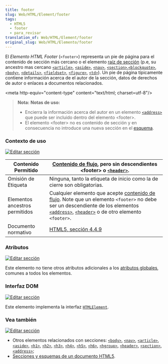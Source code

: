 ```yaml
---
title: footer
slug: Web/HTML/Element/footer
tags:
  - HTML5
  - footer
  - para_revisar
translation_of: Web/HTML/Element/footer
original_slug: Web/HTML/Elemento/footer
---
```


El _Elemento_ _HTML Footer_ (`<footer>`) representa un pie de página para el contenido de sección más cercano o el elemento [raíz de sección](/en/Sections_and_Outlines_of_an_HTML5_document#sectioning_root) (p.e, su ancestro mas cercano [`<article>`](/es/HTML/Element/article), [`<aside>`](/es/HTML/Element/aside), [`<nav>`](/es/HTML/Element/nav), [`<section>`](/es/HTML/Element/section),[`<blockquote>`](/es/HTML/Element/blockquote), [`<body>`](/es/HTML/Element/body), [`<details>`](/es/HTML/Element/details), [`<fieldset>`](/es/HTML/Element/fieldset), [`<figure>`](/es/HTML/Element/figure), [`<td>`](/es/HTML/Element/td)). Un pie de página típicamente contiene información acerca de el autor de la sección, datos de derechos de autor o enlaces a documentos relacionados.

\<meta http-equiv="content-type" content="text/html; charset=utf-8"/>

> **Nota:** **Notas de uso:**
>
> - Encierra la información acerca del autor en un elemento [`<address>`](/es/HTML/Element/address) que puede ser incluido dentro del elemento \<footer>.
> - El elemento \<footer> no es contenido de sección y en consecuencia no introduce una nueva sección en el [esquema](/en/Sections_and_Outlines_of_an_HTML5_document).

### Contexto de uso

[![Editar sección](/skins/common/icons/icon-trans.gif)](/es/HTML/Elemento/footer#)

| Contenido Permitido            | [Contenido de flujo](/en/HTML/Content_categories#flow_content), pero sin descendientes \<footer> o [`<header>`](/es/HTML/Element/header).                                                                                                                                                |
| ------------------------------ | ---------------------------------------------------------------------------------------------------------------------------------------------------------------------------------------------------------------------------------------------------------------------------------------- |
| Omisión de Etiqueta            | Ninguna, tanto la etiqueta de inicio como la de cierre son obligatorias.                                                                                                                                                                                                                 |
| Elementos ancestros permitidos | Cualquier elemento que acepte [contenido de flujo](/en/HTML/Content_categories#flow_content). Note que un elemento `<footer>` no debe ser un descendiente de los elementos [`<address>`](/es/HTML/Element/address), [`<header>`](/es/HTML/Element/header) o de otro elemento `<footer>`. |
| Documento normativo            | [HTML5, sección 4.4.9](http://www.whatwg.org/specs/web-apps/current-work/multipage/sections.html#the-footer-element)                                                                                                                                                                     |

### Atributos

[![Editar sección](/skins/common/icons/icon-trans.gif)](/es/HTML/Elemento/footer#)

Este elemento no tiene otros atributos adicionales a los [atributos globales](/en/HTML/global_attributes), comunes a todos los elementos.

### Interfaz DOM

[![Editar sección](/skins/common/icons/icon-trans.gif)](/es/HTML/Elemento/footer#)

Este elemento implementa la interfaz [`HTMLElement`](/en/DOM/element).

### Vea también

[![Editar sección](/skins/common/icons/icon-trans.gif)](/es/HTML/Elemento/footer#)

- Otros elementos relacionados con secciones: [`<body>`](/es/HTML/Element/body), [`<nav>`](/es/HTML/Element/nav), [`<article>`](/es/HTML/Element/article), [`<aside>`](/es/HTML/Element/aside), [`<h1>`](/es/HTML/Element/h1), [`<h2>`](/es/HTML/Element/h2), [`<h3>`](/es/HTML/Element/h3), [`<h4>`](/es/HTML/Element/h4), [`<h5>`](/es/HTML/Element/h5), [`<h6>`](/es/HTML/Element/h6), [`<hgroup>`](/es/HTML/Element/hgroup), [`<header>`](/es/HTML/Element/header), [`<section>`](/es/HTML/Element/section), [`<address>`](/es/HTML/Element/address);
- [Secciones y esquemas de un documento HTML5](/en/Sections_and_Outlines_of_an_HTML5_document).
